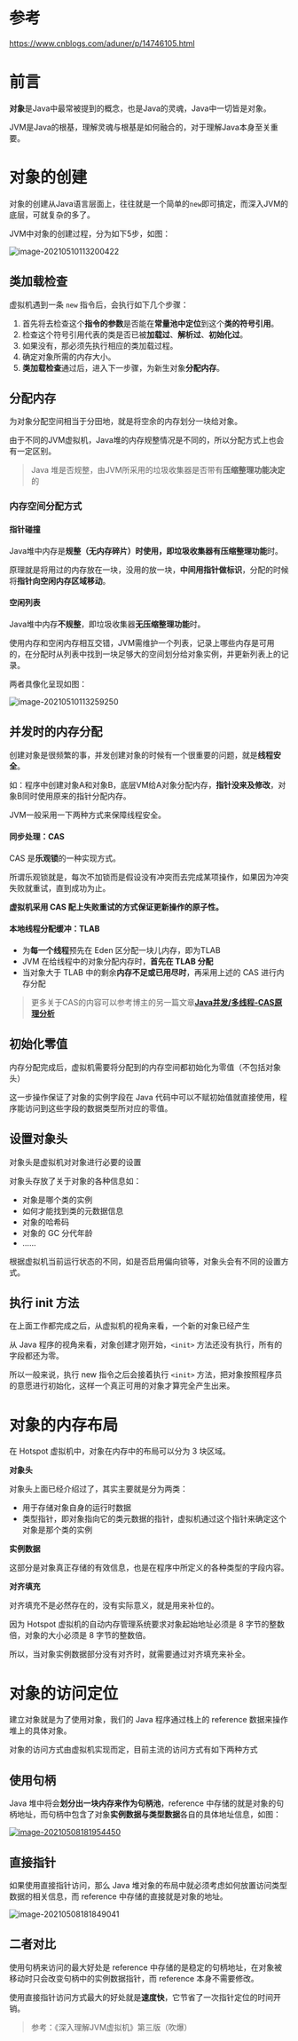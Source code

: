 # 参考

https://www.cnblogs.com/aduner/p/14746105.html



# 前言

**对象**是Java中最常被提到的概念，也是Java的灵魂，Java中一切皆是对象。

JVM是Java的根基，理解灵魂与根基是如何融合的，对于理解Java本身至关重要。

# 对象的创建

对象的创建从Java语言层面上，往往就是一个简单的`new`即可搞定，而深入JVM的底层，可就复杂的多了。

JVM中对象的创建过程，分为如下5步，如图：

![image-20210510113200422](https://cdn.jsdelivr.net/gh/wp3355168/Typora-Picgo-Gitee/img/20210510113220.png)



## 类加载检查

虚拟机遇到一条 `new` 指令后，会执行如下几个步骤：

1. 首先将去检查这个**指令的参数**是否能在**常量池中定位**到这个**类的符号引用**。
2. 检查这个符号引用代表的类是否已被**加载过**、**解析过**、**初始化过**。
3. 如果没有，那必须先执行相应的类加载过程。
4. 确定对象所需的内存大小。
5. **类加载检查**通过后，进入下一步骤，为新生对象**分配内存**。

## 分配内存

为对象分配空间相当于分田地，就是将空余的内存划分一块给对象。

由于不同的JVM虚拟机，Java堆的内存规整情况是不同的，所以分配方式上也会有一定区别。

> Java 堆是否规整，由JVM所采用的垃圾收集器是否带有**压缩整理功能决定**的

### 内存空间分配方式

#### 指针碰撞

Java堆中内存是**规整（无内存碎片）**时使用，即垃圾收集器**有压缩整理功能**时。

原理就是将用过的内存放在一块，没用的放一块，**中间用指针做标识**，分配的时候将**指针向空闲内存区域移动**。

#### 空闲列表

Java堆中内存**不规整**，即垃圾收集器**无压缩整理功能**时。

使用内存和空闲内存相互交错，JVM需维护一个列表，记录上哪些内存是可用的，在分配时从列表中找到一块足够大的空间划分给对象实例，并更新列表上的记录。

两者具像化呈现如图：

![image-20210510113259250](https://cdn.jsdelivr.net/gh/wp3355168/Typora-Picgo-Gitee/img/20210510113319.png)



## 并发时的内存分配

创建对象是很频繁的事，并发创建对象的时候有一个很重要的问题，就是**线程安全**。

如：程序中创建对象A和对象B，底层VM给A对象分配内存，**指针没来及修改**，对象B同时使用原来的指针分配内存。

JVM一般采用一下两种方式来保障线程安全。

#### 同步处理：CAS

CAS 是**乐观锁**的一种实现方式。

所谓乐观锁就是，每次不加锁而是假设没有冲突而去完成某项操作，如果因为冲突失败就重试，直到成功为止。

**虚拟机采用 CAS 配上失败重试的方式保证更新操作的原子性。**

#### 本地线程分配缓冲：TLAB

- 为**每一个线程**预先在 Eden 区分配一块儿内存，即为TLAB
- JVM 在给线程中的对象分配内存时，**首先在 TLAB 分配**
- 当对象大于 TLAB 中的剩余**内存不足或已用尽时**，再采用上述的 CAS 进行内存分配

> 更多关于CAS的内容可以参考博主的另一篇文章[**Java并发/多线程-CAS原理分析**](https://www.cnblogs.com/aduner/p/14296008.html)

## 初始化零值

内存分配完成后，虚拟机需要将分配到的内存空间都初始化为零值（不包括对象头）

这一步操作保证了对象的实例字段在 Java 代码中可以不赋初始值就直接使用，程序能访问到这些字段的数据类型所对应的零值。

## 设置对象头

对象头是虚拟机对对象进行必要的设置

对象头存放了关于对象的各种信息如：

- 对象是哪个类的实例
- 如何才能找到类的元数据信息
- 对象的哈希码
- 对象的 GC 分代年龄
- ……

根据虚拟机当前运行状态的不同，如是否启用偏向锁等，对象头会有不同的设置方式。

## 执行 init 方法

在上面工作都完成之后，从虚拟机的视角来看，一个新的对象已经产生

从 Java 程序的视角来看，对象创建才刚开始，`<init>` 方法还没有执行，所有的字段都还为零。

所以一般来说，执行 new 指令之后会接着执行 `<init>` 方法，把对象按照程序员的意愿进行初始化，这样一个真正可用的对象才算完全产生出来。

# 对象的内存布局

在 Hotspot 虚拟机中，对象在内存中的布局可以分为 3 块区域。

**对象头**

对象头上面已经介绍过了，其实主要就是分为两类：

- 用于存储对象自身的运行时数据
- 类型指针，即对象指向它的类元数据的指针，虚拟机通过这个指针来确定这个对象是那个类的实例

**实例数据**

这部分是对象真正存储的有效信息，也是在程序中所定义的各种类型的字段内容。

**对齐填充**

对齐填充不是必然存在的，没有实际意义，就是用来补位的。

因为 Hotspot 虚拟机的自动内存管理系统要求对象起始地址必须是 8 字节的整数倍，对象的大小必须是 8 字节的整数倍。

所以，当对象实例数据部分没有对齐时，就需要通过对齐填充来补全。

# 对象的访问定位

建立对象就是为了使用对象，我们的 Java 程序通过栈上的 reference 数据来操作堆上的具体对象。

对象的访问方式由虚拟机实现而定，目前主流的访问方式有如下两种方式

## 使用句柄

Java 堆中将会**划分出一块内存来作为句柄池**，reference 中存储的就是对象的句柄地址，而句柄中包含了对象**实例数据与类型数据**各自的具体地址信息，如图：

[![image-20210508181954450](https://cdn.jsdelivr.net/gh/wp3355168/Typora-Picgo-Gitee/img/202304061100032.jpeg)](https://tva1.sinaimg.cn/large/008i3skNly1gqb6v0r4zej31660qcgor.jpg)

## 直接指针

如果使用直接指针访问，那么 Java 堆对象的布局中就必须考虑如何放置访问类型数据的相关信息，而 reference 中存储的直接就是对象的地址。

![image-20210508181849041](https://cdn.jsdelivr.net/gh/wp3355168/Typora-Picgo-Gitee/img/202304061100033.jpeg)

## 二者对比

使用句柄来访问的最大好处是 reference 中存储的是稳定的句柄地址，在对象被移动时只会改变句柄中的实例数据指针，而 reference 本身不需要修改。

使用直接指针访问方式最大的好处就是**速度快**，它节省了一次指针定位的时间开销。

> 参考：《深入理解JVM虚拟机》第三版（吹爆）

